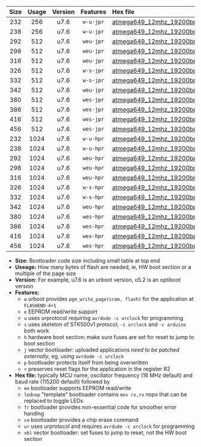 |Size|Usage|Version|Features|Hex file|
|:-:|:-:|:-:|:-:|:--|
|232|256|u7.6|`w-u-jpr`|[atmega649_12mhz_19200bps_ur_vbl.hex](https://raw.githubusercontent.com/stefanrueger/urboot/main/bootloaders/atmega649/fcpu_12mhz/19200_bps/atmega649_12mhz_19200bps_ur_vbl.hex)|
|238|256|u7.6|`w-u-jpr`|[atmega649_12mhz_19200bps_lednop_ur_vbl.hex](https://raw.githubusercontent.com/stefanrueger/urboot/main/bootloaders/atmega649/fcpu_12mhz/19200_bps/atmega649_12mhz_19200bps_lednop_ur_vbl.hex)|
|292|512|u7.6|`weu-jpr`|[atmega649_12mhz_19200bps_ee_ur_vbl.hex](https://raw.githubusercontent.com/stefanrueger/urboot/main/bootloaders/atmega649/fcpu_12mhz/19200_bps/atmega649_12mhz_19200bps_ee_ur_vbl.hex)|
|298|512|u7.6|`weu-jpr`|[atmega649_12mhz_19200bps_ee_lednop_ur_vbl.hex](https://raw.githubusercontent.com/stefanrueger/urboot/main/bootloaders/atmega649/fcpu_12mhz/19200_bps/atmega649_12mhz_19200bps_ee_lednop_ur_vbl.hex)|
|316|512|u7.6|`weu-jpr`|[atmega649_12mhz_19200bps_ee_lednop_fr_ur_vbl.hex](https://raw.githubusercontent.com/stefanrueger/urboot/main/bootloaders/atmega649/fcpu_12mhz/19200_bps/atmega649_12mhz_19200bps_ee_lednop_fr_ur_vbl.hex)|
|326|512|u7.6|`w-s-jpr`|[atmega649_12mhz_19200bps_vbl.hex](https://raw.githubusercontent.com/stefanrueger/urboot/main/bootloaders/atmega649/fcpu_12mhz/19200_bps/atmega649_12mhz_19200bps_vbl.hex)|
|332|512|u7.6|`w-s-jpr`|[atmega649_12mhz_19200bps_lednop_vbl.hex](https://raw.githubusercontent.com/stefanrueger/urboot/main/bootloaders/atmega649/fcpu_12mhz/19200_bps/atmega649_12mhz_19200bps_lednop_vbl.hex)|
|342|512|u7.6|`weu-jpr`|[atmega649_12mhz_19200bps_ee_lednop_fr_ce_ur_vbl.hex](https://raw.githubusercontent.com/stefanrueger/urboot/main/bootloaders/atmega649/fcpu_12mhz/19200_bps/atmega649_12mhz_19200bps_ee_lednop_fr_ce_ur_vbl.hex)|
|380|512|u7.6|`wes-jpr`|[atmega649_12mhz_19200bps_ee_vbl.hex](https://raw.githubusercontent.com/stefanrueger/urboot/main/bootloaders/atmega649/fcpu_12mhz/19200_bps/atmega649_12mhz_19200bps_ee_vbl.hex)|
|386|512|u7.6|`wes-jpr`|[atmega649_12mhz_19200bps_ee_lednop_vbl.hex](https://raw.githubusercontent.com/stefanrueger/urboot/main/bootloaders/atmega649/fcpu_12mhz/19200_bps/atmega649_12mhz_19200bps_ee_lednop_vbl.hex)|
|416|512|u7.6|`wes-jpr`|[atmega649_12mhz_19200bps_ee_lednop_fr_vbl.hex](https://raw.githubusercontent.com/stefanrueger/urboot/main/bootloaders/atmega649/fcpu_12mhz/19200_bps/atmega649_12mhz_19200bps_ee_lednop_fr_vbl.hex)|
|456|512|u7.6|`wes-jpr`|[atmega649_12mhz_19200bps_ee_lednop_fr_ce_vbl.hex](https://raw.githubusercontent.com/stefanrueger/urboot/main/bootloaders/atmega649/fcpu_12mhz/19200_bps/atmega649_12mhz_19200bps_ee_lednop_fr_ce_vbl.hex)|
|232|1024|u7.6|`w-u-hpr`|[atmega649_12mhz_19200bps_ur.hex](https://raw.githubusercontent.com/stefanrueger/urboot/main/bootloaders/atmega649/fcpu_12mhz/19200_bps/atmega649_12mhz_19200bps_ur.hex)|
|238|1024|u7.6|`w-u-hpr`|[atmega649_12mhz_19200bps_lednop_ur.hex](https://raw.githubusercontent.com/stefanrueger/urboot/main/bootloaders/atmega649/fcpu_12mhz/19200_bps/atmega649_12mhz_19200bps_lednop_ur.hex)|
|292|1024|u7.6|`weu-hpr`|[atmega649_12mhz_19200bps_ee_ur.hex](https://raw.githubusercontent.com/stefanrueger/urboot/main/bootloaders/atmega649/fcpu_12mhz/19200_bps/atmega649_12mhz_19200bps_ee_ur.hex)|
|298|1024|u7.6|`weu-hpr`|[atmega649_12mhz_19200bps_ee_lednop_ur.hex](https://raw.githubusercontent.com/stefanrueger/urboot/main/bootloaders/atmega649/fcpu_12mhz/19200_bps/atmega649_12mhz_19200bps_ee_lednop_ur.hex)|
|316|1024|u7.6|`weu-hpr`|[atmega649_12mhz_19200bps_ee_lednop_fr_ur.hex](https://raw.githubusercontent.com/stefanrueger/urboot/main/bootloaders/atmega649/fcpu_12mhz/19200_bps/atmega649_12mhz_19200bps_ee_lednop_fr_ur.hex)|
|326|1024|u7.6|`w-s-hpr`|[atmega649_12mhz_19200bps.hex](https://raw.githubusercontent.com/stefanrueger/urboot/main/bootloaders/atmega649/fcpu_12mhz/19200_bps/atmega649_12mhz_19200bps.hex)|
|332|1024|u7.6|`w-s-hpr`|[atmega649_12mhz_19200bps_lednop.hex](https://raw.githubusercontent.com/stefanrueger/urboot/main/bootloaders/atmega649/fcpu_12mhz/19200_bps/atmega649_12mhz_19200bps_lednop.hex)|
|342|1024|u7.6|`weu-hpr`|[atmega649_12mhz_19200bps_ee_lednop_fr_ce_ur.hex](https://raw.githubusercontent.com/stefanrueger/urboot/main/bootloaders/atmega649/fcpu_12mhz/19200_bps/atmega649_12mhz_19200bps_ee_lednop_fr_ce_ur.hex)|
|380|1024|u7.6|`wes-hpr`|[atmega649_12mhz_19200bps_ee.hex](https://raw.githubusercontent.com/stefanrueger/urboot/main/bootloaders/atmega649/fcpu_12mhz/19200_bps/atmega649_12mhz_19200bps_ee.hex)|
|386|1024|u7.6|`wes-hpr`|[atmega649_12mhz_19200bps_ee_lednop.hex](https://raw.githubusercontent.com/stefanrueger/urboot/main/bootloaders/atmega649/fcpu_12mhz/19200_bps/atmega649_12mhz_19200bps_ee_lednop.hex)|
|416|1024|u7.6|`wes-hpr`|[atmega649_12mhz_19200bps_ee_lednop_fr.hex](https://raw.githubusercontent.com/stefanrueger/urboot/main/bootloaders/atmega649/fcpu_12mhz/19200_bps/atmega649_12mhz_19200bps_ee_lednop_fr.hex)|
|456|1024|u7.6|`wes-hpr`|[atmega649_12mhz_19200bps_ee_lednop_fr_ce.hex](https://raw.githubusercontent.com/stefanrueger/urboot/main/bootloaders/atmega649/fcpu_12mhz/19200_bps/atmega649_12mhz_19200bps_ee_lednop_fr_ce.hex)|

- **Size:** Bootloader code size including small table at top end
- **Useage:** How many bytes of flash are needed, ie, HW boot section or a multiple of the page size
- **Version:** For example, u7.6 is an urboot version, o5.2 is an optiboot version
- **Features:**
  + `w` urboot provides `pgm_write_page(sram, flash)` for the application at `FLASHEND-4+1`
  + `e` EEPROM read/write support
  + `u` uses urprotocol requiring `avrdude -c urclock` for programming
  + `s` uses skeleton of STK500v1 protocol; `-c urclock` and `-c arduino` both work
  + `h` hardware boot section: make sure fuses are set for reset to jump to boot section
  + `j` vector bootloader: uploaded applications *need to be patched externally*, eg, using `avrdude -c urclock`
  + `p` bootloader protects itself from being overwritten
  + `r` preserves reset flags for the application in the register R2
- **Hex file:** typically MCU name, oscillator frequency (16 MHz default) and baud rate (115200 default) followed by
  + `ee` bootloader supports EEPROM read/write
  + `lednop` "template" bootloader contains `mov rx,rx` nops that can be replaced to toggle LEDs
  + `fr` bootloader provides non-essential code for smoother error handing
  + `ce` bootloader provides a chip erase command
  + `ur` uses urprotocol and requires `avrdude -c urclock` for programming
  + `vbl` vector bootloader: set fuses to jump to reset, not the HW boot section

